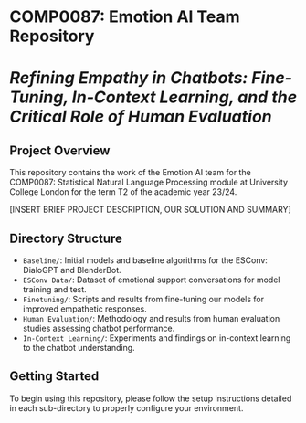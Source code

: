 # COMP0087: Emotion AI Team Repository
# _Refining Empathy in Chatbots: Fine-Tuning, In-Context Learning, and the Critical Role of Human Evaluation_

## Project Overview

This repository contains the work of the Emotion AI team for the COMP0087: Statistical Natural Language Processing module at University College London for the term T2 of the academic year 23/24.

[INSERT BRIEF PROJECT DESCRIPTION, OUR SOLUTION AND SUMMARY]

## Directory Structure

- `Baseline/`: Initial models and baseline algorithms for the ESConv: DialoGPT and BlenderBot.
- `ESConv Data/`: Dataset of emotional support conversations for model training and test.
- `Finetuning/`: Scripts and results from fine-tuning our models for improved empathetic responses.
- `Human Evaluation/`: Methodology and results from human evaluation studies assessing chatbot performance.
- `In-Context Learning/`: Experiments and findings on in-context learning to the chatbot understanding.


## Getting Started

To begin using this repository, please follow the setup instructions detailed in each sub-directory to properly configure your environment.
